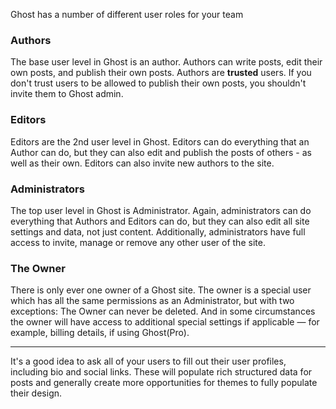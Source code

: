 Ghost has a number of different user roles for your team


### Authors

The base user level in Ghost is an author. Authors can write posts, edit their own posts, and publish their own posts. Authors are **trusted** users. If you don't trust users to be allowed to publish their own posts, you shouldn't invite them to Ghost admin.


### Editors

Editors are the 2nd user level in Ghost. Editors can do everything that an Author can do, but they can also edit and publish the posts of others - as well as their own. Editors can also invite new authors to the site.


### Administrators

The top user level in Ghost is Administrator. Again, administrators can do everything that Authors and Editors can do, but they can also edit all site settings and data, not just content. Additionally, administrators have full access to invite, manage or remove any other user of the site.


### The Owner

There is only ever one owner of a Ghost site. The owner is a special user which has all the same permissions as an Administrator, but with two exceptions: The Owner can never be deleted. And in some circumstances the owner will have access to additional special settings if applicable — for example, billing details, if using Ghost(Pro).

---

It's a good idea to ask all of your users to fill out their user profiles, including bio and social links. These will populate rich structured data for posts and generally create more opportunities for themes to fully populate their design. 